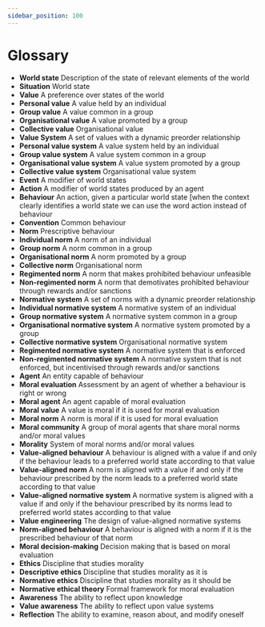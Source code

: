 ```yaml
---
sidebar_position: 100
---
```


# Glossary

 * **World state**  Description of the state of relevant elements of the world
 * **Situation**  World state
 * **Value**  A preference over states of the world
 * **Personal value**  A value held by an individual
 * **Group value**  A value common in a group
 * **Organisational value**  A value promoted by a group
 * **Collective value**  Organisational value
 * **Value System**  A set of values with a dynamic preorder relationship
 * **Personal value system**  A value system held by an individual
 * **Group value system**  A value system common in a group
 * **Organisational value system**  A value system promoted by a group
 * **Collective value system**  Organisational value system
 * **Event**  A modifier of world states
 * **Action**  A modifier of world states produced by an agent
 * **Behaviour**  An action, given a particular world state [when the context clearly identifies a world state we can use the word action instead of behaviour
 * **Convention**  Common behaviour
 * **Norm**  Prescriptive behaviour
 * **Individual norm**  A norm of an individual
 * **Group norm**  A norm common in a group
 * **Organisational norm**  A norm promoted by a group
 * **Collective norm**  Organisational norm
 * **Regimented norm**  A norm that makes prohibited behaviour unfeasible
 * **Non-regimented norm**  A norm that demotivates prohibited behaviour through rewards and/or sanctions
 * **Normative system**  A set of norms with a dynamic preorder relationship
 * **Individual normative system**  A normative system of an individual
 * **Group normative system**  A normative system common in a group
 * **Organisational normative system**  A normative system promoted by a group
 * **Collective normative system**  Organisational normative system
 * **Regimented normative system**  A normative system that is enforced
 * **Non-regimented normative system**  A normative system that is not enforced, but incentivised through rewards and/or sanctions
 * **Agent**  An entity capable of behaviour
 * **Moral evaluation**  Assessment by an agent of whether a behaviour is right or wrong
 * **Moral agent**  An agent capable of moral evaluation
 * **Moral value**  A value is moral if it is used for moral evaluation
 * **Moral norm**  A norm is moral if it is used for moral evaluation
 * **Moral community**  A group of moral agents that share moral norms and/or moral values
 * **Morality**  System of moral norms and/or moral values
 * **Value-aligned behaviour**  A behaviour is aligned with a value if and only if the behaviour leads to a preferred world state according to that value
 * **Value-aligned norm**  A norm is aligned with a value if and only if the behaviour prescribed by the norm leads to a preferred world state according to that value
 * **Value-aligned normative system**  A normative system is aligned with a value if and only if the behaviour prescribed by its norms lead to preferred world states according to that value
 * **Value engineering**  The design of value-aligned normative systems
 * **Norm-aligned behaviour**  A behaviour is aligned with a norm if it is the prescribed behaviour of that norm
 * **Moral decision-making**  Decision making that is based on moral evaluation
 * **Ethics**  Discipline that studies morality
 * **Descriptive ethics**  Discipline that studies morality as it is
 * **Normative ethics**  Discipline that studies morality as it should be
 * **Normative ethical theory**  Formal framework for moral evaluation
 * **Awareness**  The ability to reflect upon knowledge
 * **Value awareness**  The ability to reflect upon value systems
 * **Reflection**  The ability to examine, reason about, and modify oneself
